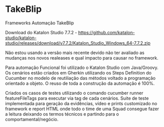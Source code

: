 # TakeBlip
Frameworks Automação TakeBlip

Download do Katalon Studio 7.7.2 - https://github.com/katalon-studio/katalon-studio/releases/download/v7.7.2/Katalon_Studio_Windows_64-7.7.2.zip

Não estou usando a versão mais recente devido não ter avaliado as mudanças nos novos realeases e qual impacto para causar no framework. 

Para automação Funcional foi utilizado o Katalon Studio com Java/Groovy.
Os cenários estão criados em Gherkin utilizando os Steps Definition do Cucumber no modelo de reutiliação das métodos voltado a programação orientado a objeto.
O reuso de toda a construção da automação é 100%.

Criados os casos de testes utilizando o comando cucumber runner featureFileTags para executar via tag de cada cenários.
Suite de teste implementada para geração da evidências, vídeo e prints customizado no framework e report HTML onde todo o time de uma Squad consegue fazer a leitura deixando os termos técnicos e partindo para o comportamental/negócio.
